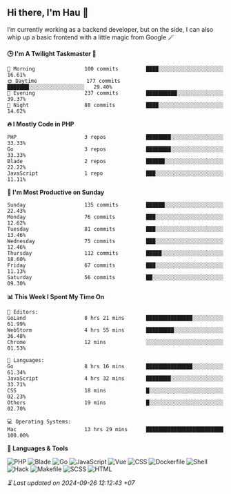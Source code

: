 ## Hi there, I'm Hau 👋
I’m currently working as a backend developer, but on the side, I can also whip up a basic frontend with a little magic from Google 🪄

<!--START_SECTION:readme-stats-->
**🕒 I'm A Twilight Taskmaster 🌆**

```text
🌅 Morning                100 commits         ████░░░░░░░░░░░░░░░░░░░░░   16.61%
🌞 Daytime                177 commits         ███████░░░░░░░░░░░░░░░░░░   29.40%
🌆 Evening                237 commits         ██████████░░░░░░░░░░░░░░░   39.37%
🌙 Night                  88 commits          ████░░░░░░░░░░░░░░░░░░░░░   14.62%
```

**🔥 I Mostly Code in PHP**

```text
PHP                      3 repos             ████████░░░░░░░░░░░░░░░░░   33.33%
Go                       3 repos             ████████░░░░░░░░░░░░░░░░░   33.33%
Blade                    2 repos             ██████░░░░░░░░░░░░░░░░░░░   22.22%
JavaScript               1 repo              ███░░░░░░░░░░░░░░░░░░░░░░   11.11%
```

**📅 I'm Most Productive on Sunday**

```text
Sunday                   135 commits         ██████░░░░░░░░░░░░░░░░░░░   22.43%
Monday                   76 commits          ███░░░░░░░░░░░░░░░░░░░░░░   12.62%
Tuesday                  81 commits          ███░░░░░░░░░░░░░░░░░░░░░░   13.46%
Wednesday                75 commits          ███░░░░░░░░░░░░░░░░░░░░░░   12.46%
Thursday                 112 commits         █████░░░░░░░░░░░░░░░░░░░░   18.60%
Friday                   67 commits          ███░░░░░░░░░░░░░░░░░░░░░░   11.13%
Saturday                 56 commits          ██░░░░░░░░░░░░░░░░░░░░░░░   09.30%
```

**📊 This Week I Spent My Time On**

```text
📝 Editors:
GoLand                   8 hrs 21 mins       ███████████████░░░░░░░░░░   61.99%
WebStorm                 4 hrs 55 mins       █████████░░░░░░░░░░░░░░░░   36.48%
Chrome                   12 mins             ░░░░░░░░░░░░░░░░░░░░░░░░░   01.53%

💬 Languages:
Go                       8 hrs 16 mins       ███████████████░░░░░░░░░░   61.34%
JavaScript               4 hrs 32 mins       ████████░░░░░░░░░░░░░░░░░   33.71%
CSS                      18 mins             █░░░░░░░░░░░░░░░░░░░░░░░░   02.23%
Others                   19 mins             █░░░░░░░░░░░░░░░░░░░░░░░░   02.70%

💻 Operating Systems:
Mac                      13 hrs 29 mins      █████████████████████████   100.00%
```

**💬 Languages & Tools**

![PHP](https://img.shields.io/badge/PHP-65.73%25-4F5D95?&logo=PHP&labelColor=151b23)
![Blade](https://img.shields.io/badge/Blade-26.54%25-f7523f?&logo=Blade&labelColor=151b23)
![Go](https://img.shields.io/badge/Go-03.44%25-00ADD8?&logo=Go&labelColor=151b23)
![JavaScript](https://img.shields.io/badge/JavaScript-02.42%25-f1e05a?&logo=JavaScript&labelColor=151b23)
![Vue](https://img.shields.io/badge/Vue-01.22%25-41b883?&logo=Vue&labelColor=151b23)
![CSS](https://img.shields.io/badge/CSS-00.29%25-563d7c?&logo=CSS&labelColor=151b23)
![Dockerfile](https://img.shields.io/badge/Dockerfile-00.12%25-384d54?&logo=Dockerfile&labelColor=151b23)
![Shell](https://img.shields.io/badge/Shell-00.09%25-89e051?&logo=Shell&labelColor=151b23)
![Hack](https://img.shields.io/badge/Hack-00.07%25-878787?&logo=Hack&labelColor=151b23)
![Makefile](https://img.shields.io/badge/Makefile-00.04%25-427819?&logo=Makefile&labelColor=151b23)
![SCSS](https://img.shields.io/badge/SCSS-00.02%25-c6538c?&logo=SCSS&labelColor=151b23)
![HTML](https://img.shields.io/badge/HTML-00.02%25-e34c26?&logo=HTML&labelColor=151b23)




*⏳ Last updated on 2024-09-26 12:12:43 +07*
<!--END_SECTION:readme-stats-->
